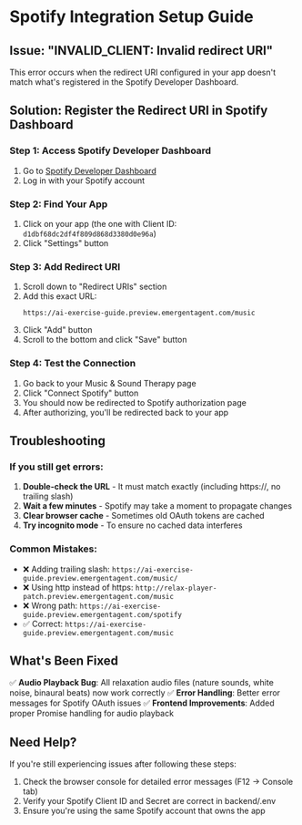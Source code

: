 # Spotify Integration Setup Guide

## Issue: "INVALID_CLIENT: Invalid redirect URI"

This error occurs when the redirect URI configured in your app doesn't match what's registered in the Spotify Developer Dashboard.

## Solution: Register the Redirect URI in Spotify Dashboard

### Step 1: Access Spotify Developer Dashboard
1. Go to [Spotify Developer Dashboard](https://developer.spotify.com/dashboard)
2. Log in with your Spotify account

### Step 2: Find Your App
1. Click on your app (the one with Client ID: `d1dbf68dc2df4f809d868d3380d0e96a`)
2. Click "Settings" button

### Step 3: Add Redirect URI
1. Scroll down to "Redirect URIs" section
2. Add this exact URL:
   ```
   https://ai-exercise-guide.preview.emergentagent.com/music
   ```
3. Click "Add" button
4. Scroll to the bottom and click "Save" button

### Step 4: Test the Connection
1. Go back to your Music & Sound Therapy page
2. Click "Connect Spotify" button
3. You should now be redirected to Spotify authorization page
4. After authorizing, you'll be redirected back to your app

## Troubleshooting

### If you still get errors:
1. **Double-check the URL** - It must match exactly (including https://, no trailing slash)
2. **Wait a few minutes** - Spotify may take a moment to propagate changes
3. **Clear browser cache** - Sometimes old OAuth tokens are cached
4. **Try incognito mode** - To ensure no cached data interferes

### Common Mistakes:
- ❌ Adding trailing slash: `https://ai-exercise-guide.preview.emergentagent.com/music/`
- ❌ Using http instead of https: `http://relax-player-patch.preview.emergentagent.com/music`
- ❌ Wrong path: `https://ai-exercise-guide.preview.emergentagent.com/spotify`
- ✅ Correct: `https://ai-exercise-guide.preview.emergentagent.com/music`

## What's Been Fixed

✅ **Audio Playback Bug**: All relaxation audio files (nature sounds, white noise, binaural beats) now work correctly
✅ **Error Handling**: Better error messages for Spotify OAuth issues
✅ **Frontend Improvements**: Added proper Promise handling for audio playback

## Need Help?

If you're still experiencing issues after following these steps:
1. Check the browser console for detailed error messages (F12 → Console tab)
2. Verify your Spotify Client ID and Secret are correct in backend/.env
3. Ensure you're using the same Spotify account that owns the app
